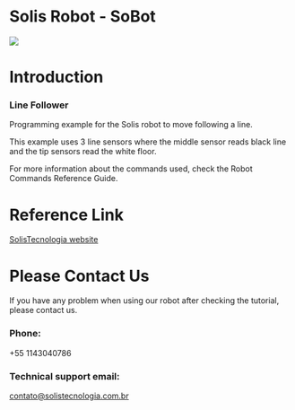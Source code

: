 # Solis Robot - SoBot
![](https://github.com/SolisTecnologia/SoBot-Line-Follower/blob/master/SoBotSingle.png)
# Introduction
### Line Follower
Programming example for the Solis robot to move following a line.

This example uses 3 line sensors where the middle sensor reads black line and the tip sensors read the white floor.

For more information about the commands used, check the Robot Commands Reference Guide.


# Reference Link
[SolisTecnologia website](https://solistecnologia.com.br/produtos/robotsingle)

# Please Contact Us
If you have any problem when using our robot after checking the tutorial, please contact us.

### Phone:
+55 1143040786

### Technical support email: 
contato@solistecnologia.com.br
